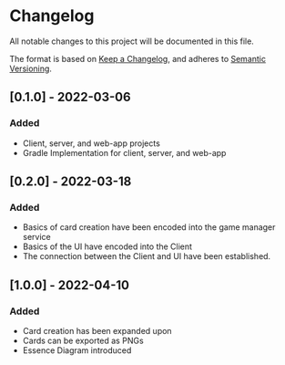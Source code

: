 # Changelog
All notable changes to this project will be documented in this file.

The format is based on [Keep a Changelog](https://keepachangelog.com/en/1.0.0/),
and adheres to [Semantic Versioning](https://semver.org/spec/v2.0.0.html).

## [0.1.0] - 2022-03-06
### Added
* Client, server, and web-app projects
* Gradle Implementation for client, server, and web-app

## [0.2.0] - 2022-03-18
### Added
* Basics of card creation have been encoded into the game manager service
* Basics of the UI have encoded into the Client
* The connection between the Client and UI have been established.

## [1.0.0] - 2022-04-10
### Added
* Card creation has been expanded upon
* Cards can be exported as PNGs
* Essence Diagram introduced
